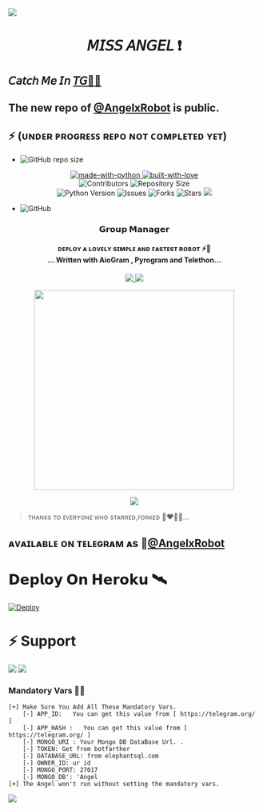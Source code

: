 <img src="https://user-images.githubusercontent.com/73097560/115834477-dbab4500-a447-11eb-908a-139a6edaec5c.gif">
<h1 align="center"><b> 𝘔𝘐𝘚𝘚 𝘈𝘕𝘎𝘌𝘓 ❗️</b></h1> 

##  𝘊𝘢𝘵𝘤𝘩 𝘔𝘦 𝘐𝘯 [𝘛𝘎🏃‍♀️](https://t.me/AngelxRobot) 

## The new repo of [@AngelxRobot](https://t.me/angelsupports) is public. 

## ⚡ (ᴜɴᴅᴇʀ ᴘʀᴏɢʀᴇꜱꜱ ʀᴇᴘᴏ ɴᴏᴛ ᴄᴏᴍᴘʟᴇᴛᴇᴅ ʏᴇᴛ)

- ![GitHub repo size](https://img.shields.io/github/repo-size/Vickyftw/NK?label=Repo%20Size)

<p align="center">
    <a href="https://python.org">
        <img src="http://forthebadge.com/images/badges/made-with-python.svg" alt="made-with-python">
    </a>
    <a href="https://GitHub.com/Vickyftw">
        <img src="http://ForTheBadge.com/images/badges/built-with-love.svg" alt="built-with-love">
    </a> <br>
    <img src="https://img.shields.io/github/contributors/Vickyftw/Miss-Angel-Group-Manager?style=for-the-badge&logo=appveyor" alt="Contributors">
    <img src="https://img.shields.io/github/repo-size/Vickyftw/Miss-Angel-Group-Manager?style=for-the-badge&logo=appveyor" alt="Repository Size"> <br>
    <img src="https://img.shields.io/badge/python-3.9-green?style=for-the-badge&logo=appveyor" alt="Python Version">
    <img src="https://img.shields.io/github/issues/Vickyftw/Miss-Angel-Group-Manager?style=for-the-badge&logo=appveyor" alt="Issues">
    <img src="https://img.shields.io/github/forks/Vickyftw/Miss-Angel-Group-Manager?style=for-the-badge&logo=appveyor" alt="Forks">
    <img src="https://img.shields.io/github/stars/Vickyftw/Miss-Angel-Group-Manager?style=for-the-badge&logo=appveyor" alt="Stars">
    <a href="https://pypi.org/project/Telethon/"> <img src="https://img.shields.io/pypi/v/telethon?color=yellow&label=telethon&logo=python&logoColor=green&style=for-the-badge" /></a>
</p>

- ![GitHub](https://img.shields.io/github/license/Vickyftw/Miss-Angel-Group-Manager)

<h3 align="center"> 
    𝗚𝗿𝗼𝘂𝗽 𝗠𝗮𝗻𝗮𝗴𝗲𝗿    
</h3>

<h4 align="center">ᴅᴇᴘʟᴏʏ ᴀ ʟᴏᴠᴇʟʏ sɪᴍᴘʟᴇ ᴀɴᴅ ꜰᴀsᴛᴇsᴛ ʀᴏʙᴏᴛ ⚡️🍃<br> ... Written with AioGram , Pyrogram and Telethon...</h4>
<p align='center'>
  <a href="https://www.python.org/" alt="made-with-python"> <img src="https://img.shields.io/badge/Made%20with-Python-1f425f.svg?style=flat-square&logo=python&color=blue" /> </a>
  <a href="https://github.com/stars/Vickyftw/Miss-Angel-Group-Manager/graphs/commit-activity" alt="Maintenance"> <img src="https://img.shields.io/badge/Maintained%3F-yes-green.svg?style=flat-square" /> </a>
</p>

<p align="center"><a href="https://t.me/angelsupports"><img src="https://telegra.ph/file/a8f52523bce21e4ed711a.png" width="400"></a></p>
<p align="center">
    <a href="https://github.com/Vickyftw/Miss-Angel-Group-Manager/commits/Vickyftw"> <img src="https://img.shields.io/github/last-commit/Vickyftw/Miss-Angel-Group-Manager?color=brown&logo=github&logoColor=green&style=for-the-badge" /></a>
  
</p>

> ᴛʜᴀɴᴋs ᴛᴏ ᴇᴠᴇʀʏᴏɴᴇ ᴡʜᴏ sᴛᴀʀʀᴇᴅ,ꜰᴏʀᴋᴇᴅ 💋❤️🍃✨... 

## ᴀᴠᴀɪʟᴀʙʟᴇ ᴏɴ ᴛᴇʟᴇɢʀᴀᴍ ᴀs 🎀[@AngelxRobot](https://t.me/AngelxRobot)

# 𝗗𝗲𝗽𝗹𝗼𝘆 𝗢𝗻 𝗛𝗲𝗿𝗼𝗸𝘂 🛰 
[![Deploy](https://www.herokucdn.com/deploy/button.svg)](https://heroku.com/deploy?template=https://github.com/Vickyftw/Miss-Angel-Group-Manager.git)


# ⚡ Support
<a href="https://t.me/angelxupdates"><img src="https://img.shields.io/badge/Join-Telegram%20Channel-red.svg?logo=Telegram"></a>
<a href="https://t.me/angelsupports"><img src="https://img.shields.io/badge/Join-Telegram%20Group-blue.svg?logo=telegram"></a>

### Mandatory Vars 🙋‍♀️
```
[+] Make Sure You Add All These Mandatory Vars. 
    [-] APP_ID:   You can get this value from [ https://telegram.org/ ]
    [-] APP_HASH :   You can get this value from [ https://telegram.org/ ]
    [-] MONGO_URI : Your Mongo DB DataBase Url. .
    [-] TOKEN: Get from botfarther
    [-] DATABASE_URL: from elephantsql.com
    [-] OWNER_ID: ur id
    [-] MONGO_PORT: 27017
    [-] MONGO_DB': 'Angel
[+] The Angel won't run without setting the mandatory vars.
```
<img src="https://user-images.githubusercontent.com/73097560/115834477-dbab4500-a447-11eb-908a-139a6edaec5c.gif">
